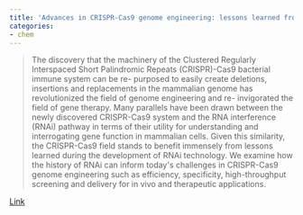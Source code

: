 ```yaml
---
title: 'Advances in CRISPR-Cas9 genome engineering: lessons learned from RNA interference'
categories:
- chem
---
```

> The discovery that the machinery of the Clustered Regularly Interspaced
Short Palindromic Repeats (CRISPR)-Cas9 bacterial immune system can be re-
purposed to easily create deletions, insertions and replacements in the
mammalian genome has revolutionized the field of genome engineering and re-
invigorated the field of gene therapy. Many parallels have been drawn between
the newly discovered CRISPR-Cas9 system and the RNA interference (RNAi)
pathway in terms of their utility for understanding and interrogating gene
function in mammalian cells. Given this similarity, the CRISPR-Cas9 field
stands to benefit immensely from lessons learned during the development of
RNAi technology. We examine how the history of RNAi can inform today's
challenges in CRISPR-Cas9 genome engineering such as efficiency, specificity,
high-throughput screening and delivery for in vivo and therapeutic
applications.
<!--more-->

[Link](http://nar.oxfordjournals.org/content/early/2015/03/28/nar.gkv226.full)
